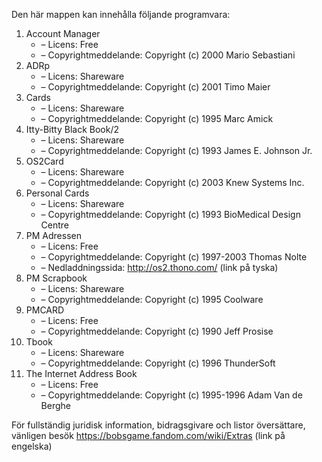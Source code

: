 ﻿Den här mappen kan innehålla följande programvara:

1. Account Manager
   - – Licens: Free
   - – Copyrightmeddelande: Copyright (c) 2000 Mario Sebastiani
2. ADRp
   - – Licens: Shareware
   - – Copyrightmeddelande: Copyright (c) 2001 Timo Maier
3. Cards
   - – Licens: Shareware
   - – Copyrightmeddelande: Copyright (c) 1995 Marc Amick
4. Itty-Bitty Black Book/2
   - – Licens: Shareware
   - – Copyrightmeddelande: Copyright (c) 1993 James E. Johnson Jr.
5. OS2Card
   - – Licens: Shareware
   - – Copyrightmeddelande: Copyright (c) 2003 Knew Systems Inc.
6. Personal Cards
   - – Licens: Shareware
   - – Copyrightmeddelande: Copyright (c) 1993 BioMedical Design Centre
7. PM Adressen
   - – Licens: Free
   - – Copyrightmeddelande: Copyright (c) 1997-2003 Thomas Nolte
   - – Nedladdningssida: http://os2.thono.com/ (link på tyska)
8. PM Scrapbook
   - – Licens: Shareware
   - – Copyrightmeddelande: Copyright (c) 1995 Coolware
9. PMCARD
   - – Licens: Free
   - – Copyrightmeddelande: Copyright (c) 1990 Jeff Prosise
10. Tbook
    - – Licens: Shareware
    - – Copyrightmeddelande: Copyright (c) 1996 ThunderSoft
11. The Internet Address Book
    - – Licens: Free
    - – Copyrightmeddelande: Copyright (c) 1995-1996 Adam Van de Berghe

För fullständig juridisk information, bidragsgivare och listor översättare, vänligen besök https://bobsgame.fandom.com/wiki/Extras (link på engelska)
